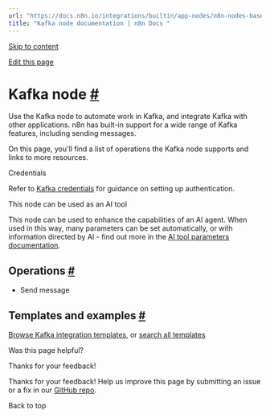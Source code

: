 ```yaml
---
url: "https://docs.n8n.io/integrations/builtin/app-nodes/n8n-nodes-base.kafka/"
title: "Kafka node documentation | n8n Docs "
---
```


[Skip to content](https://docs.n8n.io/integrations/builtin/app-nodes/n8n-nodes-base.kafka/#kafka-node)

[Edit this page](https://github.com/n8n-io/n8n-docs/edit/main/docs/integrations/builtin/app-nodes/n8n-nodes-base.kafka.md "Edit this page")

# Kafka node [\#](https://docs.n8n.io/integrations/builtin/app-nodes/n8n-nodes-base.kafka/\#kafka-node "Permanent link")

Use the Kafka node to automate work in Kafka, and integrate Kafka with other applications. n8n has built-in support for a wide range of Kafka features, including sending messages.

On this page, you'll find a list of operations the Kafka node supports and links to more resources.

Credentials

Refer to [Kafka credentials](https://docs.n8n.io/integrations/builtin/credentials/kafka/) for guidance on setting up authentication.

This node can be used as an AI tool

This node can be used to enhance the capabilities of an AI agent. When used in this way, many parameters can be set automatically, or with information directed by AI - find out more in the [AI tool parameters documentation](https://docs.n8n.io/advanced-ai/examples/using-the-fromai-function/).

## Operations [\#](https://docs.n8n.io/integrations/builtin/app-nodes/n8n-nodes-base.kafka/\#operations "Permanent link")

- Send message

## Templates and examples [\#](https://docs.n8n.io/integrations/builtin/app-nodes/n8n-nodes-base.kafka/\#templates-and-examples "Permanent link")

[Browse Kafka integration templates](https://n8n.io/integrations/kafka/), or [search all templates](https://n8n.io/workflows/)

Was this page helpful?






Thanks for your feedback!






Thanks for your feedback! Help us improve this page by submitting an issue or a fix in our [GitHub repo](https://github.com/n8n-io/n8n-docs).


Back to top